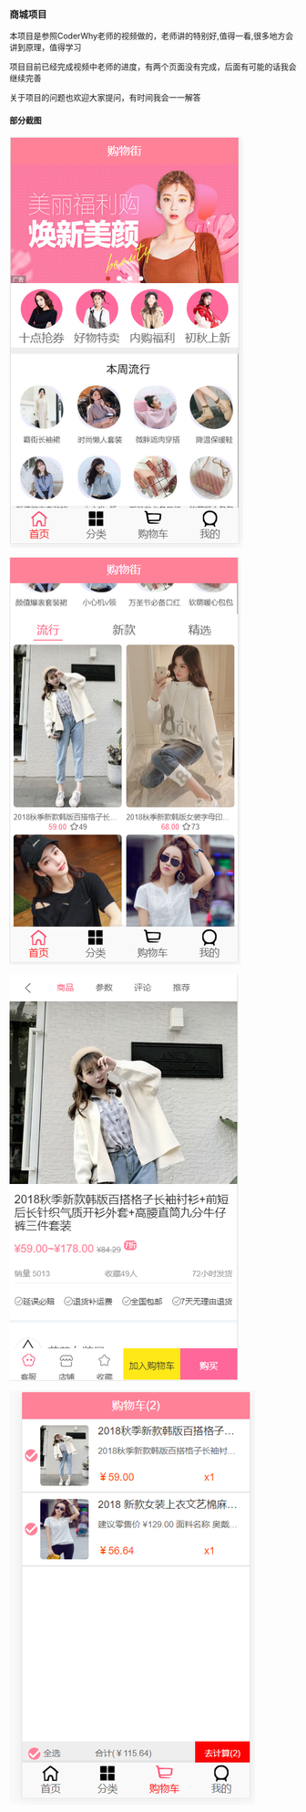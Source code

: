 ### 商城项目
本项目是参照CoderWhy老师的视频做的，老师讲的特别好,值得一看,很多地方会讲到原理，值得学习

项目目前已经完成视频中老师的进度，有两个页面没有完成，后面有可能的话我会继续完善

关于项目的问题也欢迎大家提问，有时间我会一一解答

#### 部分截图

![](https://github.com/hqchqc/Shopping/blob/master/image/image-20200312161526218.png)

![image-20200312161539073](https://github.com/hqchqc/Shopping/blob/master/image/image-20200312161539073.png)

![image-20200312161555835](https://github.com/hqchqc/Shopping/blob/master/image/image-20200312161555835.png)

![image-20200312161639671](https://github.com/hqchqc/Shopping/blob/master/image/image-20200312161639671.png)